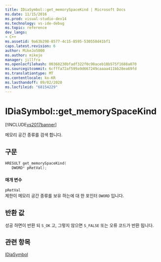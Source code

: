 ```yaml
---
title: IDiaSymbol::get_memorySpaceKind | Microsoft Docs
ms.date: 11/15/2016
ms.prod: visual-studio-dev14
ms.technology: vs-ide-debug
ms.topic: reference
dev_langs:
- C++
ms.assetid: 9a63b298-8577-4c15-8595-530558d41bf1
caps.latest.revision: 6
author: MikeJo5000
ms.author: mikejo
manager: jillfra
ms.openlocfilehash: 00368230bfadf322f0c98aceb18b575f1688a070
ms.sourcegitcommit: 6cfffa72af599a9d667249caaaa411bb28ea69fd
ms.translationtype: MT
ms.contentlocale: ko-KR
ms.lasthandoff: 09/02/2020
ms.locfileid: "68154229"
---
```

# <a name="idiasymbolget_memoryspacekind"></a>IDiaSymbol::get_memorySpaceKind
[!INCLUDE[vs2017banner](../../includes/vs2017banner.md)]

메모리 공간 종류를 검색 합니다.  
  
## <a name="syntax"></a>구문  
  
```cpp  
HRESULT get_memorySpaceKind(   
   DWORD* pRetVal);  
```  
  
#### <a name="parameters"></a>매개 변수  
 `pRetVal`  
 제한이 메모리 공간 종류를 보유 하는에 대 한 포인터 `DWORD` 입니다.  
  
## <a name="return-value"></a>반환 값  
 성공 하면이 반환 되 `S_OK` 고, 그렇지 않으면 `S_FALSE` 또는 오류 코드가 반환 됩니다.  
  
## <a name="see-also"></a>관련 항목  
 [IDiaSymbol](../../debugger/debug-interface-access/idiasymbol.md)
